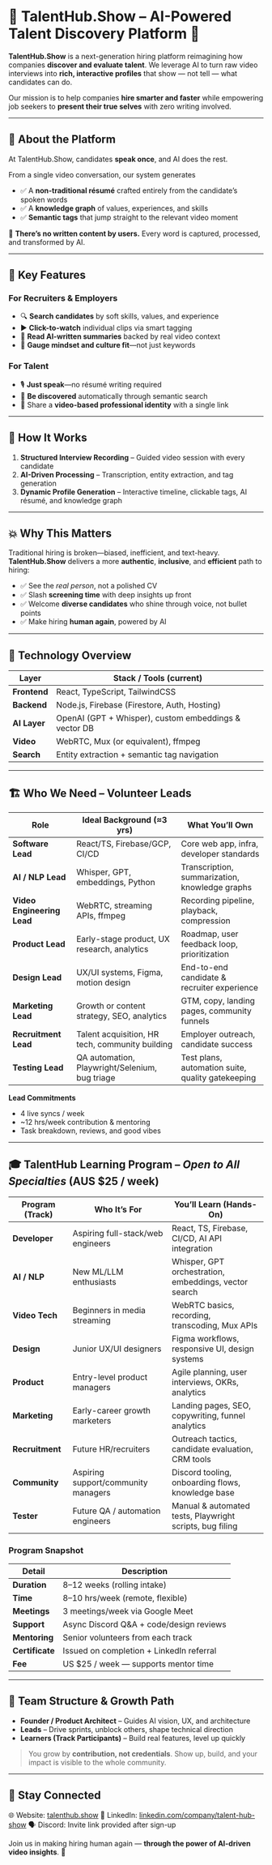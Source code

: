 # 🌟 TalentHub.Show – AI-Powered Talent Discovery Platform 🚀

**TalentHub.Show** is a next-generation hiring platform reimagining how companies **discover and evaluate talent**. We leverage AI to turn raw video interviews into **rich, interactive profiles** that show — not tell — what candidates can do.

Our mission is to help companies **hire smarter and faster** while empowering job seekers to **present their true selves** with zero writing involved.

---

## 🎯 About the Platform

At TalentHub.Show, candidates **speak once**, and AI does the rest.

From a single video conversation, our system generates

* ✅ A **non-traditional résumé** crafted entirely from the candidate’s spoken words
* ✅ A **knowledge graph** of values, experiences, and skills
* ✅ **Semantic tags** that jump straight to the relevant video moment

🧠 **There’s no written content by users.** Every word is captured, processed, and transformed by AI.

---

## 🎥 Key Features

### For Recruiters & Employers

* 🔍 **Search candidates** by soft skills, values, and experience
* ▶️ **Click-to-watch** individual clips via smart tagging
* 📄 **Read AI-written summaries** backed by real video context
* 🤝 **Gauge mindset and culture fit**—not just keywords

### For Talent

* 🎙️ **Just speak**—no résumé writing required
* 🌟 **Be discovered** automatically through semantic search
* 🔗 Share a **video-based professional identity** with a single link

---

## 🔧 How It Works

1. **Structured Interview Recording** – Guided video session with every candidate
2. **AI-Driven Processing** – Transcription, entity extraction, and tag generation
3. **Dynamic Profile Generation** – Interactive timeline, clickable tags, AI résumé, and knowledge graph

---

## 💥 Why This Matters

Traditional hiring is broken—biased, inefficient, and text-heavy. **TalentHub.Show** delivers a more **authentic**, **inclusive**, and **efficient** path to hiring:

* ✅ See the *real person*, not a polished CV
* ✅ Slash **screening time** with deep insights up front
* ✅ Welcome **diverse candidates** who shine through voice, not bullet points
* ✅ Make hiring **human again**, powered by AI

---

## 🧪 Technology Overview

| Layer        | Stack / Tools (current)                               |
| ------------ | ----------------------------------------------------- |
| **Frontend** | React, TypeScript, TailwindCSS                        |
| **Backend**  | Node.js, Firebase (Firestore, Auth, Hosting)          |
| **AI Layer** | OpenAI (GPT + Whisper), custom embeddings & vector DB |
| **Video**    | WebRTC, Mux (or equivalent), ffmpeg                   |
| **Search**   | Entity extraction + semantic tag navigation           |

---

## 🏗 Who We Need – Volunteer Leads

| Role                       | Ideal Background (≈3 yrs)                       | What You’ll Own                                   |
| -------------------------- | ----------------------------------------------- | ------------------------------------------------- |
| **Software Lead**          | React/TS, Firebase/GCP, CI/CD                   | Core web app, infra, developer standards          |
| **AI / NLP Lead**          | Whisper, GPT, embeddings, Python                | Transcription, summarization, knowledge graphs    |
| **Video Engineering Lead** | WebRTC, streaming APIs, ffmpeg                  | Recording pipeline, playback, compression         |
| **Product Lead**           | Early-stage product, UX research, analytics     | Roadmap, user feedback loop, prioritization       |
| **Design Lead**            | UX/UI systems, Figma, motion design             | End-to-end candidate & recruiter experience       |
| **Marketing Lead**         | Growth or content strategy, SEO, analytics      | GTM, copy, landing pages, community funnels       |
| **Recruitment Lead**       | Talent acquisition, HR tech, community building | Employer outreach, candidate success              |
| **Testing Lead**           | QA automation, Playwright/Selenium, bug triage  | Test plans, automation suite, quality gatekeeping |

**Lead Commitments**

* 4 live syncs / week
* \~12 hrs/week contribution & mentoring
* Task breakdown, reviews, and good vibes

---

## 🎓 TalentHub Learning Program – *Open to All Specialties* (AUS \$25 / week)

| Program (Track) | Who It’s For                        | You’ll Learn (Hands-On)                                  |
| --------------- | ----------------------------------- | -------------------------------------------------------- |
| **Developer**   | Aspiring full-stack/web engineers   | React, TS, Firebase, CI/CD, AI API integration           |
| **AI / NLP**    | New ML/LLM enthusiasts              | Whisper, GPT orchestration, embeddings, vector search    |
| **Video Tech**  | Beginners in media streaming        | WebRTC basics, recording, transcoding, Mux APIs          |
| **Design**      | Junior UX/UI designers              | Figma workflows, responsive UI, design systems           |
| **Product**     | Entry-level product managers        | Agile planning, user interviews, OKRs, analytics         |
| **Marketing**   | Early-career growth marketers       | Landing pages, SEO, copywriting, funnel analytics        |
| **Recruitment** | Future HR/recruiters                | Outreach tactics, candidate evaluation, CRM tools        |
| **Community**   | Aspiring support/community managers | Discord tooling, onboarding flows, knowledge base        |
| **Tester**      | Future QA / automation engineers    | Manual & automated tests, Playwright scripts, bug filing |

### Program Snapshot

| Detail          | Description                              |
| --------------- | ---------------------------------------- |
| **Duration**    | 8–12 weeks (rolling intake)              |
| **Time**        | 8–10 hrs/week (remote, flexible)         |
| **Meetings**    | 3 meetings/week via Google Meet          |
| **Support**     | Async Discord Q\&A + code/design reviews |
| **Mentoring**   | Senior volunteers from each track        |
| **Certificate** | Issued on completion + LinkedIn referral |
| **Fee**         | US \$25 / week — supports mentor time    |

---

## 🌱 Team Structure & Growth Path

* **Founder / Product Architect** – Guides AI vision, UX, and architecture
* **Leads** – Drive sprints, unblock others, shape technical direction
* **Learners (Track Participants)** – Build real features, level up quickly

> You grow by **contribution, not credentials**. Show up, build, and your impact is visible to the whole community.

---
## 🔗 Stay Connected

🌐 Website: [talenthub.show](https://talenthub.show)
💼 LinkedIn: [linkedin.com/company/talent-hub-show](https://linkedin.com/company/talent-hub-show)
🗣️ Discord: Invite link provided after sign-up

Join us in making hiring human again — **through the power of AI-driven video insights**. 🚀
